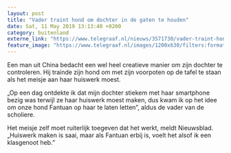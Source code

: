 ```yaml
---
layout: post
title: "Vader traint hond om dochter in de gaten te houden"
date: Sat, 11 May 2019 13:13:40 +0200
category: buitenland
externe_link: "https://www.telegraaf.nl/nieuws/3571730/vader-traint-hond-om-dochter-in-de-gaten-te-houden"
feature_image: "https://www.telegraaf.nl/images/1200x630/filters:format(jpeg):quality(80)/cdn-kiosk-api.telegraaf.nl/42998c04-73e9-11e9-98be-0217670beecd.jpg"
---
```


<p class="intro">Een man uit China bedacht een wel heel creatieve manier om zijn dochter te controleren. Hij trainde zijn hond om met zijn voorpoten op de tafel te staan als het meisje aan haar huiswerk moest.</p> <p>„Op een dag ontdekte ik dat mijn dochter stiekem met haar smartphone bezig was terwijl ze haar huiswerk moest maken, dus kwam ik op het idee om onze hond Fantuan op haar te laten letten”, aldus de vader van de scholiere.</p><p>Het meisje zelf moet ruiterlijk toegeven dat het werkt, meldt Nieuwsblad. „Huiswerk maken is saai, maar als Fantuan erbij is, voelt het alsof ik een klasgenoot heb.”</p>
